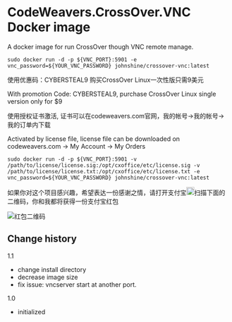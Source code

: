 # CodeWeavers.CrossOver.VNC Docker image
A docker image for run CrossOver though VNC remote manage.

`sudo docker run -d -p ${VNC_PORT}:5901 -e vnc_password=${YOUR_VNC_PASSWORD} johnshine/crossover-vnc:latest`


使用优惠码：CYBERSTEAL9 购买CrossOver Linux一次性版只需9美元

With promotion Code: CYBERSTEAL9, purchase CrossOver Linux single version only for $9

使用授权证书激活, 证书可以在codeweavers.com官网，我的帐号->我的帐号->我的订单内下载

Activated by license file, license file can be downloaded on codeweavers.com -> My Account -> My Orders

`sudo docker run -d -p ${VNC_PORT}:5901 -v /path/to/license/license.sig:/opt/cxoffice/etc/license.sig -v /path/to/license/license.txt:/opt/cxoffice/etc/license.txt -e vnc_password=${YOUR_VNC_PASSWORD} johnshine/crossover-vnc:latest`

如果你对这个项目感兴趣，希望表达一份感谢之情，请打开支付宝<a href="https://mobile.alipay.com/index.htm" target="_blank"><img src="https://raw.githubusercontent.com/john-shine/DIY-iMac-CN/master/images/alipay.png" width="18"></a>扫描下面的二维码，你和我都将获得一份支付宝红包

![红包二维码](https://raw.githubusercontent.com/john-shine/DIY-iMac-CN/master/images/barcode.png)

## Change history

1.1
* change install directory
* decrease image size
* fix issue: vncserver start at another port.


1.0
* initialized
